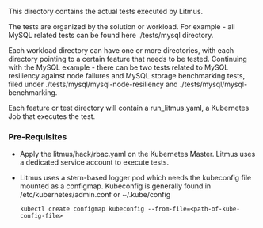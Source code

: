This directory contains the actual tests executed by Litmus. 

The tests are organized by the solution or workload. For example - all MySQL related tests can be found here ./tests/mysql directory. 

Each workload directory can have one or more directories, with each directory pointing to a certain feature that needs to be tested. Continuing with the MySQL example - there can be two tests related to MySQL resiliency against node failures and MySQL storage benchmarking tests, filed under ./tests/mysql/mysql-node-resiliency and ./tests/mysql/mysql-benchmarking. 

Each feature or test directory will contain a run_litmus.yaml, a Kubernetes Job that executes the test. 

### Pre-Requisites

- Apply the litmus/hack/rbac.yaml on the Kubernetes Master. Litmus uses a dedicated service account to execute tests.
- Litmus uses a stern-based logger pod which needs the kubeconfig file mounted as a configmap. Kubeconfig 
  is generally found in /etc/kubernetes/admin.conf or ~/.kube/config 

  ```kubectl create configmap kubeconfig --from-file=<path-of-kube-config-file>```

